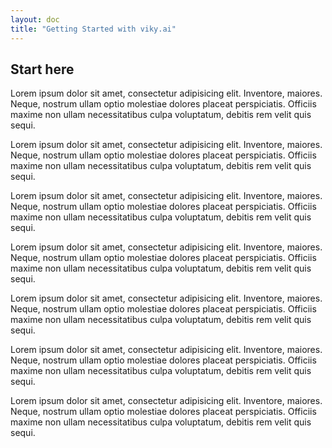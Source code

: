 ```yaml
---
layout: doc
title: "Getting Started with viky.ai"
---
```


## Start here

Lorem ipsum dolor sit amet, consectetur adipisicing elit. Inventore, maiores. Neque, nostrum ullam optio molestiae dolores placeat perspiciatis. Officiis maxime non ullam necessitatibus culpa voluptatum, debitis rem velit quis sequi.

Lorem ipsum dolor sit amet, consectetur adipisicing elit. Inventore, maiores. Neque, nostrum ullam optio molestiae dolores placeat perspiciatis. Officiis maxime non ullam necessitatibus culpa voluptatum, debitis rem velit quis sequi.

Lorem ipsum dolor sit amet, consectetur adipisicing elit. Inventore, maiores. Neque, nostrum ullam optio molestiae dolores placeat perspiciatis. Officiis maxime non ullam necessitatibus culpa voluptatum, debitis rem velit quis sequi.

Lorem ipsum dolor sit amet, consectetur adipisicing elit. Inventore, maiores. Neque, nostrum ullam optio molestiae dolores placeat perspiciatis. Officiis maxime non ullam necessitatibus culpa voluptatum, debitis rem velit quis sequi.

Lorem ipsum dolor sit amet, consectetur adipisicing elit. Inventore, maiores. Neque, nostrum ullam optio molestiae dolores placeat perspiciatis. Officiis maxime non ullam necessitatibus culpa voluptatum, debitis rem velit quis sequi.

Lorem ipsum dolor sit amet, consectetur adipisicing elit. Inventore, maiores. Neque, nostrum ullam optio molestiae dolores placeat perspiciatis. Officiis maxime non ullam necessitatibus culpa voluptatum, debitis rem velit quis sequi.

Lorem ipsum dolor sit amet, consectetur adipisicing elit. Inventore, maiores. Neque, nostrum ullam optio molestiae dolores placeat perspiciatis. Officiis maxime non ullam necessitatibus culpa voluptatum, debitis rem velit quis sequi.
